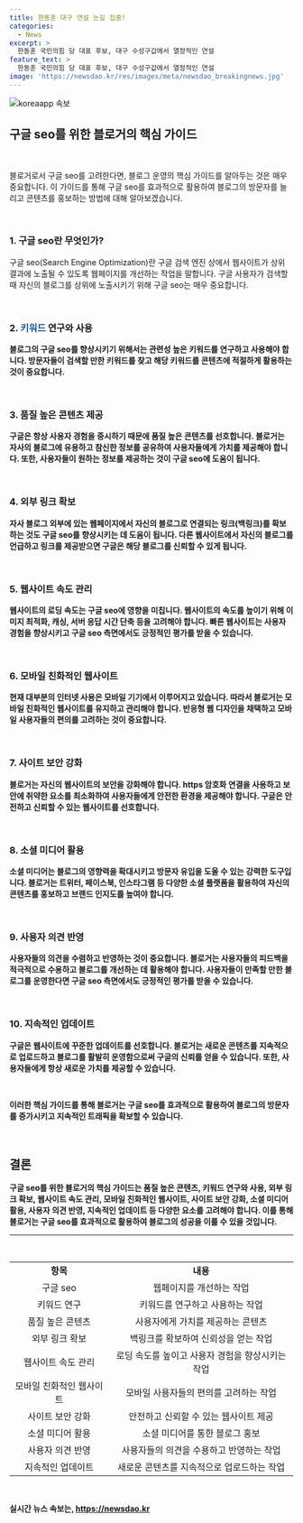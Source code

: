 ```yaml
---
title: 한동훈 대구 연설 눈길 집중!
categories:
  - News
excerpt: >
  한동훈 국민의힘 당 대표 후보, 대구 수성구갑에서 열정적인 연설
feature_text: >
  한동훈 국민의힘 당 대표 후보, 대구 수성구갑에서 열정적인 연설
image: 'https://newsdao.kr/res/images/meta/newsdao_breakingnews.jpg'
---
```


<p><img src="https://newsdao.kr/res/images/meta/newsdao_breakingnews.jpg" alt="koreaapp 속보" /></p>

<h2 data-ke-size="size26">구글 seo를 위한 블로거의 핵심 가이드</h2>

<p data-ke-size="size16">&nbsp;</p>

<p data-ke-size="size16">블로거로서 구글 seo를 고려한다면, 블로그 운영의 핵심 가이드를 알아두는 것은 매우 중요합니다. 이 가이드를 통해 구글 seo를 효과적으로 활용하여 블로그의 방문자를 늘리고 콘텐츠를 홍보하는 방법에 대해 알아보겠습니다.</p>

<p data-ke-size="size16">&nbsp;</p>

<h3>1. 구글 seo란 무엇인가?</h3>

<p data-ke-size="size16">구글 seo(Search Engine Optimization)란 구글 검색 엔진 상에서 웹사이트가 상위 결과에 노출될 수 있도록 웹페이지를 개선하는 작업을 말합니다. 구글 사용자가 검색할 때 자신의 블로그를 상위에 노출시키기 위해 구글 seo는 매우 중요합니다.</p>

<p data-ke-size="size16">&nbsp;</p>

<h3>2. <b><span style="color: #1a5490;">키워드</span><b> 연구와 사용</h3>

<p data-ke-size="size16">블로그의 구글 seo를 향상시키기 위해서는 관련성 높은 <b>키워드</b>를 연구하고 사용해야 합니다. 방문자들이 검색할 만한 <b>키워드</b>를 찾고 해당 <b>키워드</b>를 콘텐츠에 적절하게 활용하는 것이 중요합니다.</p>

<p data-ke-size="size16">&nbsp;</p>

<h3>3. 품질 높은 콘텐츠 제공</h3>

<p data-ke-size="size16">구글은 항상 사용자 경험을 중시하기 때문에 품질 높은 콘텐츠를 선호합니다. 블로거는 자사의 블로그에 유용하고 참신한 정보를 공유하여 사용자들에게 가치를 제공해야 합니다. 또한, 사용자들이 원하는 정보를 제공하는 것이 구글 seo에 도움이 됩니다.</p>

<p data-ke-size="size16">&nbsp;</p>

<h3>4. 외부 링크 확보</h3>

<p data-ke-size="size16">자사 블로그 외부에 있는 웹페이지에서 자신의 블로그로 연결되는 링크(백링크)를 확보하는 것도 구글 seo를 향상시키는 데 도움이 됩니다. 다른 웹사이트에서 자신의 블로그를 언급하고 링크를 제공받으면 구글은 해당 블로그를 신뢰할 수 있게 됩니다.</p>

<p data-ke-size="size16">&nbsp;</p>

<h3>5. 웹사이트 속도 관리</h3>

<p data-ke-size="size16">웹사이트의 로딩 속도는 구글 seo에 영향을 미칩니다. 웹사이트의 속도를 높이기 위해 이미지 최적화, 캐싱, 서버 응답 시간 단축 등을 고려해야 합니다. 빠른 웹사이트는 사용자 경험을 향상시키고 구글 seo 측면에서도 긍정적인 평가를 받을 수 있습니다.</p>

<p data-ke-size="size16">&nbsp;</p>

<h3>6. 모바일 친화적인 웹사이트</h3>

<p data-ke-size="size16">현재 대부분의 인터넷 사용은 모바일 기기에서 이루어지고 있습니다. 따라서 블로거는 모바일 친화적인 웹사이트를 유지하고 관리해야 합니다. 반응형 웹 디자인을 채택하고 모바일 사용자들의 편의를 고려하는 것이 중요합니다.</p>

<p data-ke-size="size16">&nbsp;</p>

<h3>7. 사이트 보안 강화</h3>

<p data-ke-size="size16">블로거는 자신의 웹사이트의 보안을 강화해야 합니다. https 암호화 연결을 사용하고 보안에 취약한 요소를 최소화하여 사용자들에게 안전한 환경을 제공해야 합니다. 구글은 안전하고 신뢰할 수 있는 웹사이트를 선호합니다.</p>

<p data-ke-size="size16">&nbsp;</p>

<h3>8. 소셜 미디어 활용</h3>

<p data-ke-size="size16">소셜 미디어는 블로그의 영향력을 확대시키고 방문자 유입을 도울 수 있는 강력한 도구입니다. 블로거는 트위터, 페이스북, 인스타그램 등 다양한 소셜 플랫폼을 활용하여 자신의 콘텐츠를 홍보하고 브랜드 인지도를 높여야 합니다.</p>

<p data-ke-size="size16">&nbsp;</p>

<h3>9. 사용자 의견 반영</h3>

<p data-ke-size="size16">사용자들의 의견을 수렴하고 반영하는 것이 중요합니다. 블로거는 사용자들의 피드백을 적극적으로 수용하고 블로그를 개선하는 데 활용해야 합니다. 사용자들이 만족할 만한 블로그를 운영한다면 구글 seo 측면에서도 긍정적인 평가를 받을 수 있습니다.</p>

<p data-ke-size="size16">&nbsp;</p>

<h3>10. 지속적인 업데이트</h3>

<p data-ke-size="size16">구글은 웹사이트에 꾸준한 업데이트를 선호합니다. 블로거는 새로운 콘텐츠를 지속적으로 업로드하고 블로그를 활발히 운영함으로써 구글의 신뢰를 얻을 수 있습니다. 또한, 사용자들에게 항상 새로운 가치를 제공할 수 있습니다.</p>

<p data-ke-size="size16">&nbsp;</p>

<p data-ke-size="size16">이러한 핵심 가이드를 통해 블로거는 구글 seo를 효과적으로 활용하여 블로그의 방문자를 증가시키고 지속적인 트래픽을 확보할 수 있습니다.</p>

<p data-ke-size="size16">&nbsp;</p>

<h2 data-ke-size="size26">결론</h2>

<p data-ke-size="size16">구글 seo를 위한 블로거의 핵심 가이드는 품질 높은 콘텐츠, 키워드 연구와 사용, 외부 링크 확보, 웹사이트 속도 관리, 모바일 친화적인 웹사이트, 사이트 보안 강화, 소셜 미디어 활용, 사용자 의견 반영, 지속적인 업데이트 등 다양한 요소를 고려해야 합니다. 이를 통해 블로거는 구글 seo를 효과적으로 활용하여 블로그의 성공을 이룰 수 있을 것입니다.</p>

<p data-ke-size="size16"></p>

<hr>

<p data-ke-size="size16">&nbsp;</p>

<table>
<tbody>
<tr>
<td style="text-align: center; height: 17px;"><b>항목</b></td>
<td style="text-align: center; height: 17px;"><b>내용</b></td>
</tr>
<tr>
<td style="text-align: center;">구글 seo</td>
<td style="text-align: center;">웹페이지를 개선하는 작업</td>
</tr>
<tr>
<td style="text-align: center;">키워드 연구</td>
<td style="text-align: center;">키워드를 연구하고 사용하는 작업</td>
</tr>
<tr>
<td style="text-align: center;">품질 높은 콘텐츠</td>
<td style="text-align: center;">사용자에게 가치를 제공하는 콘텐츠</td>
</tr>
<tr>
<td style="text-align: center;">외부 링크 확보</td>
<td style="text-align: center;">백링크를 확보하여 신뢰성을 얻는 작업</td>
</tr>
<tr>
<td style="text-align: center;">웹사이트 속도 관리</td>
<td style="text-align: center;">로딩 속도를 높이고 사용자 경험을 향상시키는 작업</td>
</tr>
<tr>
<td style="text-align: center;">모바일 친화적인 웹사이트</td>
<td style="text-align: center;">모바일 사용자들의 편의를 고려하는 작업</td>
</tr>
<tr>
<td style="text-align: center;">사이트 보안 강화</td>
<td style="text-align: center;">안전하고 신뢰할 수 있는 웹사이트 제공</td>
</tr>
<tr>
<td style="text-align: center;">소셜 미디어 활용</td>
<td style="text-align: center;">소셜 미디어를 통한 블로그 홍보</td>
</tr>
<tr>
<td style="text-align: center;">사용자 의견 반영</td>
<td style="text-align: center;">사용자들의 의견을 수용하고 반영하는 작업</td>
</tr>
<tr>
<td style="text-align: center;">지속적인 업데이트</td>
<td style="text-align: center;">새로운 콘텐츠를 지속적으로 업로드하는 작업</td>
</tr>
</tbody>
</table>

<p data-ke-size="size16">&nbsp;</p>
실시간 뉴스 속보는, <a href="https://newsdao.kr" rel="dofollow">https://newsdao.kr</a>


